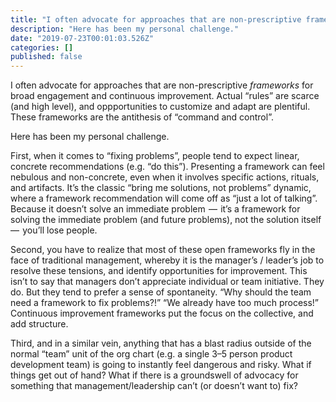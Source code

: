 ```yaml
---
title: "I often advocate for approaches that are non-prescriptive frameworks for broad engagement and…"
description: "Here has been my personal challenge."
date: "2019-07-23T00:01:03.526Z"
categories: []
published: false
---
```


  

  

I often advocate for approaches that are non-prescriptive _frameworks_ for broad engagement and continuous improvement. Actual “rules” are scarce (and high level), and oppportunities to customize and adapt are plentiful. These frameworks are the antithesis of “command and control”.

Here has been my personal challenge. 

First, when it comes to “fixing problems”, people tend to expect linear, concrete recommendations (e.g. “do this”). Presenting a framework can feel nebulous and non-concrete, even when it involves specific actions, rituals, and artifacts. It’s the classic “bring me solutions, not problems” dynamic, where a framework recommendation will come off as “just a lot of talking”. Because it doesn’t solve an immediate problem  —  it’s a framework for solving the immediate problem (and future problems), not the solution itself  —  you’ll lose people.

Second, you have to realize that most of these open frameworks fly in the face of traditional management, whereby it is the manager’s / leader’s job to resolve these tensions, and identify opportunities for improvement. This isn’t to say that managers don’t appreciate individual or team initiative. They do. But they tend to prefer a sense of spontaneity. “Why should the team need a framework to fix problems?!” “We already have too much process!” Continuous improvement frameworks put the focus on the collective, and add structure.

Third, and in a similar vein, anything that has a blast radius outside of the normal “team” unit of the org chart (e.g. a single 3–5 person product development team) is going to instantly feel dangerous and risky. What if things get out of hand? What if there is a groundswell of advocacy for something that management/leadership can’t (or doesn’t want to) fix?
